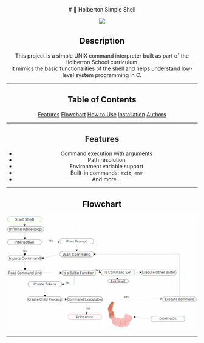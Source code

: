 <div align="center">
# 🐚 Holberton Simple Shell

<p align="center">
  <img src="https://media4.giphy.com/media/v1.Y2lkPTc5MGI3NjExNWZoYmVjd28xN3NqZGRsbGsyanI1ejNpY2FibHhremlkNHFid3p5MSZlcD12MV9pbnRlcm5hbF9naWZfYnlfaWQmY3Q9Zw/13HgwGsXF0aiGY/giphy.gif" width="400">
</p>



## Description

This project is a simple UNIX command interpreter built as part of the Holberton School curriculum.  
It mimics the basic functionalities of the shell and helps understand low-level system programming in C.

---

## Table of Contents

 [Features](#features)
 [Flowchart](#flowchart)
 [How to Use](#how-to-use)
 [Installation](#installation)
 [Authors](#authors)

---

## Features

- Command execution with arguments
- Path resolution
- Environment variable support
- Built-in commands: `exit`, `env`
- And more...

---

## Flowchart

<p align="center">
  <img src="https://github.com/maram-ra/holbertonschool-simple_shell/blob/b3627e8b4d1893be96269ee00e5d598c44b05d49/232889814-c96b5a35-7032-4b5c-8e06-4263eb0f5c2f.png"/>
</p>

---
</div>

